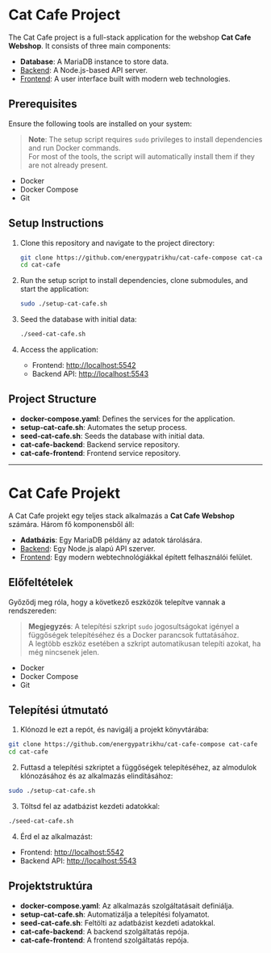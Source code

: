 # Cat Cafe Project

The Cat Cafe project is a full-stack application for the webshop **Cat Cafe Webshop**. It consists of three main components:
- **Database**: A MariaDB instance to store data.
- [Backend](https://github.com/energypatrikhu/cat-cafe-backend.git): A Node.js-based API server.
- [Frontend](https://github.com/Sy-Anna/CatCafeFrontend): A user interface built with modern web technologies.

## Prerequisites

Ensure the following tools are installed on your system:
> **Note**: The setup script requires `sudo` privileges to install dependencies and run Docker commands.<br>
> For most of the tools, the script will automatically install them if they are not already present.
- Docker
- Docker Compose
- Git

## Setup Instructions

1. Clone this repository and navigate to the project directory:
   ```bash
   git clone https://github.com/energypatrikhu/cat-cafe-compose cat-cafe
   cd cat-cafe
   ```

2. Run the setup script to install dependencies, clone submodules, and start the application:
   ```bash
   sudo ./setup-cat-cafe.sh
   ```

3. Seed the database with initial data:
   ```bash
   ./seed-cat-cafe.sh
   ```

4. Access the application:
   - Frontend: [http://localhost:5542](http://localhost:5542)
   - Backend API: [http://localhost:5543](http://localhost:5543)

## Project Structure

- **docker-compose.yaml**: Defines the services for the application.
- **setup-cat-cafe.sh**: Automates the setup process.
- **seed-cat-cafe.sh**: Seeds the database with initial data.
- **cat-cafe-backend**: Backend service repository.
- **cat-cafe-frontend**: Frontend service repository.

---

# Cat Cafe Projekt

A Cat Cafe projekt egy teljes stack alkalmazás a **Cat Cafe Webshop** számára. Három fő komponensből áll:
- **Adatbázis**: Egy MariaDB példány az adatok tárolására.
- [Backend](https://github.com/energypatrikhu/cat-cafe-backend): Egy Node.js alapú API szerver.
- [Frontend](https://github.com/Sy-Anna/CatCafeFrontend): Egy modern webtechnológiákkal épített felhasználói felület.

## Előfeltételek

Győződj meg róla, hogy a következő eszközök telepítve vannak a rendszereden:
> **Megjegyzés**: A telepítési szkript `sudo` jogosultságokat igényel a függőségek telepítéséhez és a Docker parancsok futtatásához.<br>
> A legtöbb eszköz esetében a szkript automatikusan telepíti azokat, ha még nincsenek jelen.
- Docker
- Docker Compose
- Git

## Telepítési útmutató

1. Klónozd le ezt a repót, és navigálj a projekt könyvtárába:
  ```bash
  git clone https://github.com/energypatrikhu/cat-cafe-compose cat-cafe
  cd cat-cafe
  ```

2. Futtasd a telepítési szkriptet a függőségek telepítéséhez, az almodulok klónozásához és az alkalmazás elindításához:
  ```bash
  sudo ./setup-cat-cafe.sh
  ```

3. Töltsd fel az adatbázist kezdeti adatokkal:
  ```bash
  ./seed-cat-cafe.sh
  ```

4. Érd el az alkalmazást:
  - Frontend: [http://localhost:5542](http://localhost:5542)
  - Backend API: [http://localhost:5543](http://localhost:5543)

## Projektstruktúra

- **docker-compose.yaml**: Az alkalmazás szolgáltatásait definiálja.
- **setup-cat-cafe.sh**: Automatizálja a telepítési folyamatot.
- **seed-cat-cafe.sh**: Feltölti az adatbázist kezdeti adatokkal.
- **cat-cafe-backend**: A backend szolgáltatás repója.
- **cat-cafe-frontend**: A frontend szolgáltatás repója.
